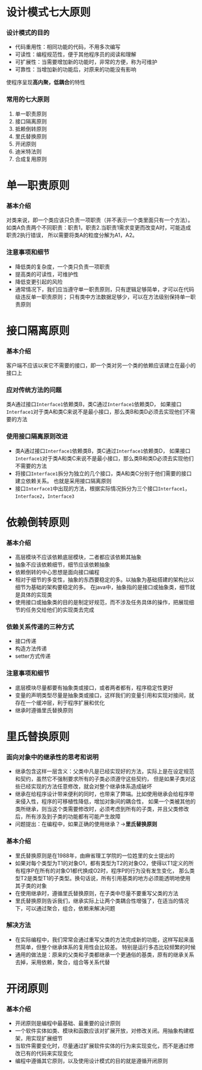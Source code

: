 # 设计模式七大原则

### 设计模式的目的

* 代码重用性：相同功能的代码，不用多次编写
* 可读性：编程规范性，便于其他程序员的阅读和理解
* 可扩展性：当需要增加新的功能时，非常的方便，称为可维护
* 可靠性：当增加新的功能后，对原来的功能没有影响

使程序呈现**高内聚，低耦合**的特性

### 常用的七大原则

1. 单一职责原则
2. 接口隔离原则
3. 抵赖倒转原则
4. 里氏替换原则
5. 开闭原则
6. 迪米特法则
7. 合成复用原则

# 单一职责原则

### 基本介绍

对类来说，即一个类应该只负责一项职责（并不表示一个类里面只有一个方法）。
如类A负责两个不同职责：职责1，职责2.当职责1需求变更而改变A时，可能造成职责2执行错误，
所以需要将类A的粒度分解为A1，A2。

### 注意事项和细节

* 降低类的复杂度，一个类只负责一项职责
* 提高类的可读性，可维护性
* 降低变更引起的风险
* 通常情况下，我们应当遵守单一职责原则，只有逻辑足够简单，才可以在代码级违反单一职责原则；
只有类中方法数据足够少，可以在方法级别保持单一职责原则

# 接口隔离原则

### 基本介绍

客户端不应该以来它不需要的接口，即一个类对另一个类的依赖应该建立在最小的接口上

### 应对传统方法的问题

类A通过接口`Interface1`依赖类B，类C通过`Interface1`依赖类D，
如果接口`Interface1`对于类A和类C来说不是最小接口，那么类B和类D必须去实现他们不需要的方法

### 使用接口隔离原则改进

* 类A通过接口`Interface1`依赖类B，类C通过`Interface1`依赖类D，
如果接口`Interface1`对于类A和类C来说不是最小接口，那么类B和类D必须去实现他们不需要的方法
* 将接口`Interface1`拆分为独立的几个接口，类A和类C分别于他们需要的接口建立依赖关系。
也就是采用接口隔离原则
* 接口`Interface1`中出现的方法，根据实际情况拆分为三个接口`Interface1`，`Interface2`，`Interface3`

# 依赖倒转原则

### 基本介绍

* 高层模块不应该依赖底层模块，二者都应该依赖其抽象
* 抽象不应该依赖细节，细节应该依赖抽象
* 依赖倒转的中心思想是面向接口编程
* 相对于细节的多变性，抽象的东西要稳定的多。以抽象为基础搭建的架构比以细节为基础的架构要稳定的多。
在java中，抽象指的是接口或抽象类，细节就是具体的实现类
* 使用接口或抽象类的目的是制定好规范，而不涉及任务具体的操作，把展现细节的任务交给他们的实现类去完成

### 依赖关系传递的三种方式

* 接口传递
* 构造方法传递
* setter方式传递

### 注意事项和细节

* 底层模块尽量都要有抽象类或接口，或者两者都有，程序稳定性更好
* 变量的声明类型尽量是抽象类或接口，这样我们的变量引用和实现对接间，就存在一个缓冲层，利于程序扩展和优化
* 继承时遵循里氏替换原则

# 里氏替换原则

### 面向对象中的继承性的思考和说明

* 继承包含这样一层含义：父类中凡是已经实现好的方法，实际上是在设定规范和契约，虽然它不强制要求所有的子类必须遵守这些契约，
但是如果子类对这些已经实现的方法任意修改，就会对整个继承体系造成破坏
* 继承在给程序设计带来便利的同时，也带来了弊端。比如使用继承会给程序带来侵入性，程序的可移植性降低，增加对象间的耦合性，
如果一个类被其他的类所继承，则当这个类需要修改时，必须考虑到所有的子类，并且父类修改后，所有涉及到子类的功能都有可能产生故障
* 问题提出：在编程中，如果正确的使用继承？->**里氏替换原则**

### 基本介绍

* 里氏替换原则是在1988年，由麻省理工学院的一位姓里的女士提出的
* 如果对每个类型为T1的对象O1，都有类型为T2的对象O2，使得以T1定义的所有程序P在所有的对象O1都代换成O2时，程序P的行为没有发生变化，
那么类型T2是类型T1的子类型。换句话说，所有引用基类的地方必须能透明地使用其子类的对象
* 在使用继承时，遵循里氏替换原则，在子类中尽量不要重写父类的方法
* 里氏替换原则告诉我们，继承实际上让两个类耦合性增强了，在适当的情况下，可以通过聚合，组合，依赖来解决问题

### 解决方法

* 在实际编程中，我们常常会通过重写父类的方法完成新的功能，这样写起来虽然简单，但整个继承体系的复用性会比较差。
特别是运行多态比较频繁的时候
* 通用的做法是：原来的父类和子类都继承一个更通俗的基类，原有的继承关系去掉，采用依赖，聚合，组合等关系代替

# 开闭原则

### 基本介绍

* 开闭原则是编程中最基础、最重要的设计原则
* 一个软件实体如类、模块和函数应该对扩展开放，对修改关闭。用抽象构建框架，用实现扩展细节
* 当软件需要变化时，尽量通过扩展软件实体的行为来实现变化，而不是通过修改已有的代码来实现变化
* 编程中遵循其它原则，以及使用设计模式的目的就是遵循开闭原则





